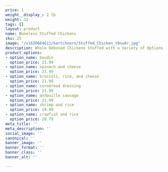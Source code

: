 ```yaml
---
price: 1
weight__display_: 2 lb
weight: 32
tags: []
layout: product
name: Boneless Stuffed Chickens
sku: 25
image: "/v1620664611/kartchners/Stuffed_Chicken_t9nu0r.jpg"
description: Whole Deboned Chickens Stuffed with a Variety of Options
product_options:
- option_name: boudin
  option_price: 21.99
- option_name: spinach and cheese
  option_price: 21.99
- option_name: broccoli, rice, and cheese
  option_price: 21.99
- option_name: cornbread dressing
  option_price: 21.99
- option_name: andouille sausage
  option_price: 21.99
- option_name: shrimp and rice
  option_price: 19.69
- option_name: crawfish and rice
  option_price: 20.79
meta_title: ''
meta_description: ''
social_image: ''
canonical: ''
banner_image: ''
banner_format: ''
banner_class: ''
banner_alt: ''

---
```

